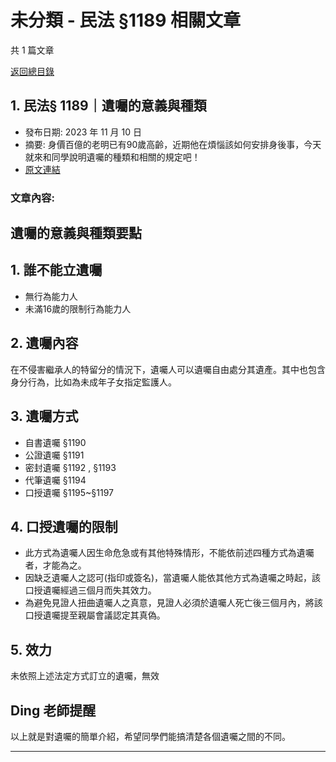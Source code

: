 # 未分類 - 民法 §1189 相關文章

共 1 篇文章

[返回總目錄](00_總目錄.md)

## 1. 民法§ 1189｜遺囑的意義與種類

- 發布日期: 2023 年 11 月 10 日
- 摘要: 身價百億的老明已有90歲高齡，近期他在煩惱該如何安排身後事，今天就來和同學說明遺囑的種類和相關的規定吧！
- [原文連結](https://www.jasper-realestate.com/%e6%b0%91%e6%b3%95-1189-%e9%81%ba%e5%9b%91-%e7%9a%84%e6%84%8f%e7%be%a9%e8%88%87%e7%a8%ae%e9%a1%9e/)

### 文章內容:

## 遺囑的意義與種類要點

## 1. 誰不能立遺囑

- 無行為能力人
- 未滿16歲的限制行為能力人

## 2. 遺囑內容

在不侵害繼承人的特留分的情況下，遺囑人可以遺囑自由處分其遺產。其中也包含身分行為，比如為未成年子女指定監護人。

## 3. 遺囑方式

- 自書遺囑 §1190
- 公證遺囑 §1191
- 密封遺囑 §1192 , §1193
- 代筆遺囑 §1194
- 口授遺囑 §1195~§1197

## 4. 口授遺囑的限制

- 此方式為遺囑人因生命危急或有其他特殊情形，不能依前述四種方式為遺囑者，才能為之。
- 因缺乏遺囑人之認可(指印或簽名)，當遺囑人能依其他方式為遺囑之時起，該口授遺囑經過三個月而失其效力。
- 為避免見證人扭曲遺囑人之真意，見證人必須於遺囑人死亡後三個月內，將該口授遺囑提至親屬會議認定其真偽。

## 5. 效力

未依照上述法定方式訂立的遺囑，無效

## Ding 老師提醒

以上就是對遺囑的簡單介紹，希望同學們能搞清楚各個遺囑之間的不同。

---


